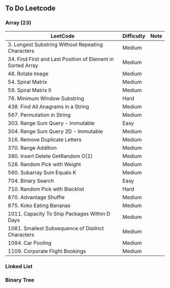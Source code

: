 ## To Do Leetcode
### Array (23)
| LeetCode | Difficulty | Note |
|-|-|-|
| 3. Longest Substring Without Repeating Characters | Medium | |
| 34. Find First and Last Position of Element in Sorted Array | Medium | |
| 48. Rotate Image | Medium | |
| 54. Spiral Matrix | Medium | |
| 59. Spiral Matrix II | Medium | |
| 76. Minimum Window Substring | Hard | |
| 438. Find All Anagrams in a String | Medium | |
| 567. Permutation in String | Medium | |
| 303. Range Sum Query - Immutable | Easy |  |
| 304. Range Sum Query 2D - Immutable | Medium |  |
| 316. Remove Duplicate Letters | Medium | |
| 370. Range Addition | Medium |  |
| 380. Insert Delete GetRandom O(1) | Medium | |
| 528. Random Pick with Weight | Medium | |
| 560. Subarray Sum Equals K | Medium |  |
| 704. Binary Search | Easy | |
| 710. Random Pick with Blacklist | Hard |
| 870. Advantage Shuffle | Medium |
| 875. Koko Eating Bananas | Medium |
| 1011. Capacity To Ship Packages Within D Days | Medium | |
| 1081. Smallest Subsequence of Distinct Characters | Medium | |
| 1094. Car Pooling | Medium | |
| 1109. Corporate Flight Bookings | Medium | |

### Linked List
### Binary Tree